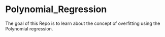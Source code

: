 # Polynomial_Regression
The goal of this Repo is to learn about the concept of overfitting using the Polynomial regression.
